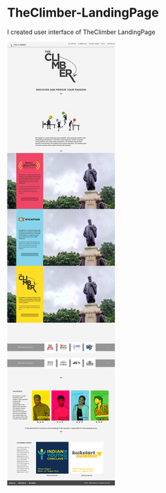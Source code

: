 # TheClimber-LandingPage
I created user interface of TheClimber LandingPage

<img src="./TheClimber-landingPage-screenshot.png" />
